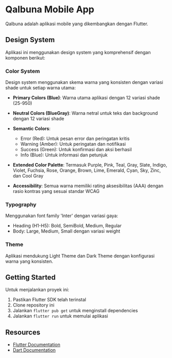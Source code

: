 # Qalbuna Mobile App

Qalbuna adalah aplikasi mobile yang dikembangkan dengan Flutter.

## Design System

Aplikasi ini menggunakan design system yang komprehensif dengan komponen berikut:

### Color System

Design system menggunakan skema warna yang konsisten dengan variasi shade untuk setiap warna utama:

- **Primary Colors (Blue)**: Warna utama aplikasi dengan 12 variasi shade (25-950)
- **Neutral Colors (BlueGray)**: Warna netral untuk teks dan background dengan 12 variasi shade
- **Semantic Colors**:
  - Error (Red): Untuk pesan error dan peringatan kritis
  - Warning (Amber): Untuk peringatan dan notifikasi
  - Success (Green): Untuk konfirmasi dan aksi berhasil
  - Info (Blue): Untuk informasi dan petunjuk

- **Extended Color Palette**: Termasuk Purple, Pink, Teal, Gray, Slate, Indigo, Violet, Fuchsia, Rose, Orange, Brown, Lime, Emerald, Cyan, Sky, Zinc, dan Cool Gray

- **Accessibility**: Semua warna memiliki rating aksesibilitas (AAA) dengan rasio kontras yang sesuai standar WCAG

### Typography

Menggunakan font family 'Inter' dengan variasi gaya:
- Heading (H1-H5): Bold, SemiBold, Medium, Regular
- Body: Large, Medium, Small dengan variasi weight

### Theme

Aplikasi mendukung Light Theme dan Dark Theme dengan konfigurasi warna yang konsisten.

## Getting Started

Untuk menjalankan proyek ini:

1. Pastikan Flutter SDK telah terinstal
2. Clone repository ini
3. Jalankan `flutter pub get` untuk menginstall dependencies
4. Jalankan `flutter run` untuk memulai aplikasi

## Resources

- [Flutter Documentation](https://docs.flutter.dev/)
- [Dart Documentation](https://dart.dev/guides)
